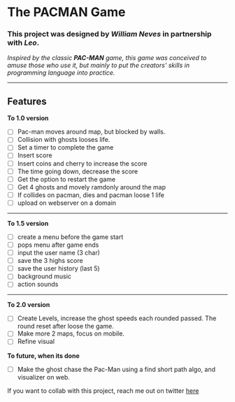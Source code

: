 # The PACMAN Game

### This project was designed by _William Neves_ in partnership with _Leo_.
_Inspired by the classic **PAC-MAN** game, this game was conceived to amuse those who use it, but mainly to put the creators' skills in programming language into practice._

---

## Features
**To 1.0 version**

 - [ ] Pac-man moves around map, but blocked by walls.
 - [ ] Collision with ghosts looses life.
 - [ ] Set a timer to complete the game
 - [ ] Insert score
 - [ ] Insert coins and cherry to increase the score
 - [ ] The time going down, decrease the score
 - [ ] Get the option to restart the game
 - [ ] Get 4 ghosts and movely ramdonly around the map
 - [ ] If collides on pacman, dies and pacman loose 1 life
 - [ ] upload on webserver on a domain
 ---
 **To 1.5 version**
 
 - [ ] create a menu before the game start
 - [ ] pops menu after game ends
 - [ ] input the user name (3 char)
 - [ ] save the 3 highs score
 - [ ] save the user history (last 5)
 - [ ] background music
 - [ ] action sounds
---
**To 2.0 version**
 - [ ] Create Levels, increase the ghost speeds each rounded passed. The round reset after loose the game.
 - [ ] Make more 2 maps, focus on mobile.
 - [ ] Refine visual
 
**To future, when its done**
 - [ ] Make the ghost chase the Pac-Man using a find short path algo, and visualizer on web.

If you want to collab with this project, reach me out on twitter [here](https://twitter.com/drwilliamneves)
 
